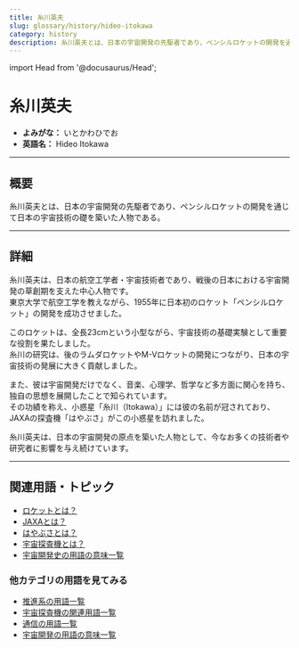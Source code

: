 ```yaml
---
title: 糸川英夫
slug: glossary/history/hideo-itokawa
category: history
description: 糸川英夫とは、日本の宇宙開発の先駆者であり、ペンシルロケットの開発を通じて日本の宇宙技術の礎を築いた人物である。
---
```


import Head from '@docusaurus/Head';

<Head>
  <script type="application/ld+json">
    {`{
      "@context": "https://schema.org",
      "@type": "DefinedTerm",
      "name": "糸川英夫",
      "inDefinedTermSet": "https://www.space-portal.org",
      "termCode": "glossary/history/hideo-itokawa",
      "description": "糸川英夫とは、日本の宇宙開発の先駆者であり、ペンシルロケットの開発を通じて日本の宇宙技術の礎を築いた人物である。",
      "url": "https://www.space-portal.org/docs/glossary/history/hideo-itokawa"
    }`}
  </script>
</Head>

# 糸川英夫

- **よみがな：** いとかわひでお  
- **英語名：** Hideo Itokawa  

---

## 概要

糸川英夫とは、日本の宇宙開発の先駆者であり、ペンシルロケットの開発を通じて日本の宇宙技術の礎を築いた人物である。

---

## 詳細

糸川英夫は、日本の航空工学者・宇宙技術者であり、戦後の日本における宇宙開発の草創期を支えた中心人物です。  
東京大学で航空工学を教えながら、1955年に日本初のロケット「ペンシルロケット」の開発を成功させました。  

このロケットは、全長23cmという小型ながら、宇宙技術の基礎実験として重要な役割を果たしました。  
糸川の研究は、後のラムダロケットやM-Vロケットの開発につながり、日本の宇宙技術の発展に大きく貢献しました。  

また、彼は宇宙開発だけでなく、音楽、心理学、哲学など多方面に関心を持ち、独自の思想を展開したことで知られています。  
その功績を称え、小惑星「糸川（Itokawa）」には彼の名前が冠されており、JAXAの探査機「はやぶさ」がこの小惑星を訪れました。  

糸川英夫は、日本の宇宙開発の原点を築いた人物として、今なお多くの技術者や研究者に影響を与え続けています。

---

## 関連用語・トピック

- [ロケットとは？](/docs/rocket/rocket)
- [JAXAとは？](/docs/organization/jaxa)
- [はやぶさとは？](/docs/explorer/mission/hayabusa)
- [宇宙探査機とは？](/docs/explorer/space-probe)
- [宇宙開発史の用語の意味一覧](/docs/category/history)

### 他カテゴリの用語を見てみる
- [推進系の用語一覧](/docs/category/propulsion)
- [宇宙探査機の関連用語一覧](/docs/category/explorer)
- [通信の用語一覧](/docs/category/communication)
- [宇宙開発の用語の意味一覧](/docs/category/glossary)
